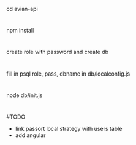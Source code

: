 cd avian-api 
#
npm install 
#
create role with password and create db 
#
fill in psql role, pass, dbname in db/localconfig.js 
#
node db/init.js 
#
#TODO 
- link passort local strategy with users table 
- add angular 
